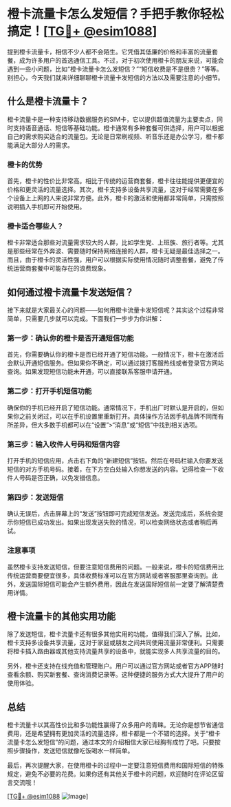 # 橙卡流量卡怎么发短信？手把手教你轻松搞定！[[TG💪+ @esim1088](https://t.me/s/esim1088)]

提到橙卡流量卡，相信不少人都不会陌生。它凭借其低廉的价格和丰富的流量套餐，成为许多用户的首选通信工具。不过，对于初次使用橙卡的朋友来说，可能会遇到一些小问题，比如“橙卡流量卡怎么发短信？”“短信收费是不是很贵？”等等。别担心，今天我们就来详细聊聊橙卡流量卡发短信的方法以及需要注意的小细节。

## 什么是橙卡流量卡？

橙卡流量卡是一种支持移动数据服务的SIM卡，它以提供超值流量为主要卖点，同时支持语音通话、短信等基础功能。橙卡通常有多种套餐可供选择，用户可以根据自己的需求购买适合的流量包。无论是日常刷视频、听音乐还是办公学习，橙卡都能满足大部分人的需求。

### 橙卡的优势

首先，橙卡的性价比非常高。相比于传统的运营商套餐，橙卡往往能提供更便宜的价格和更灵活的流量选择。其次，橙卡支持多设备共享流量，这对于经常需要在多个设备上上网的人来说非常方便。此外，橙卡的激活和使用都非常简单，只需按照说明插入手机即可开始使用。

### 橙卡适合哪些人？

橙卡非常适合那些对流量需求较大的人群，比如学生党、上班族、旅行者等。尤其是那些经常在外奔波、需要随时保持网络连接的人群，橙卡无疑是最佳选择之一。而且，由于橙卡的灵活性强，用户可以根据实际使用情况随时调整套餐，避免了传统运营商套餐中可能存在的浪费现象。

## 如何通过橙卡流量卡发送短信？

接下来就是大家最关心的问题——如何用橙卡流量卡发短信呢？其实这个过程非常简单，只需要几步就可以完成。下面我们一步步为你讲解：

### 第一步：确认你的橙卡是否开通短信功能

首先，你需要确认你的橙卡是否已经开通了短信功能。一般情况下，橙卡在激活后会默认开通短信服务。但如果你不确定，可以通过拨打客服热线或者登录官方网站查询。如果发现短信功能未开通，可以直接联系客服申请开通。

### 第二步：打开手机短信功能

确保你的手机已经开启了短信功能。通常情况下，手机出厂时默认是开启的，但如果你之前关闭过，可以在手机设置里重新打开。具体操作方法因手机品牌不同而有所差异，但大多数手机都可以在“设置”>“消息”或“短信”中找到相关选项。

### 第三步：输入收件人号码和短信内容

打开手机的短信应用，点击右下角的“新建短信”按钮。然后在号码栏输入你要发送短信的对方手机号码。接着，在下方空白处输入你想发送的内容。记得检查一下收件人号码是否正确，以免发错信息。

### 第四步：发送短信

确认无误后，点击屏幕上的“发送”按钮即可完成短信发送。发送完成后，系统会提示你短信已成功发出。如果出现发送失败的情况，可以检查网络状态或者稍后再试。

### 注意事项

虽然橙卡支持发送短信，但要注意短信费用的问题。一般来说，橙卡的短信费用比传统运营商要便宜很多，具体收费标准可以在官方网站或者客服那里查询到。此外，发送国际短信可能会产生额外费用，因此在发送国际短信前一定要了解清楚费用详情。

## 橙卡流量卡的其他实用功能

除了发送短信，橙卡流量卡还有很多其他实用的功能，值得我们深入了解。比如，橙卡支持多设备共享流量，这对于家庭或朋友之间共同使用流量非常便利。只需要将橙卡插入路由器或其他支持流量共享的设备中，就能实现多人共享流量的目的。

另外，橙卡还支持在线充值和管理账户。用户可以通过官方网站或者官方APP随时查看余额、购买新套餐、查询消费记录等。这种便捷的服务方式大大提升了用户的使用体验。

## 总结

橙卡流量卡以其高性价比和多功能性赢得了众多用户的青睐。无论你是想节省通信费用，还是希望拥有更加灵活的流量选择，橙卡都是一个不错的选择。关于“橙卡流量卡怎么发短信”的问题，通过本文的介绍相信大家已经胸有成竹了吧。只要按照步骤操作，发送短信就像吃饭喝水一样简单。

最后，再次提醒大家，在使用橙卡的过程中一定要注意短信费用和国际短信的特殊规定，避免不必要的花费。如果你还有其他关于橙卡的问题，欢迎随时在评论区留言交流哦！

[[TG💪+ @esim1088](https://t.me/s/esim1088) ![Image](https://i.postimg.cc/4NQfJmqS/Snipaste-2025-05-13-00-14-12.png)]